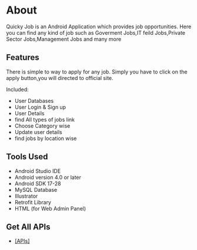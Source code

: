 
# About
Quicky Job is an Android Application which provides job opportunities. Here you can find any kind of job such as Goverment Jobs,IT feild Jobs,Private Sector Jobs,Management Jobs and many more


## Features

There is simple to way to apply for any job. Simply you have to click on the apply button,you will directed to official site.

Included:

- User Databases
- User Login & Sign up
- User Details
- find All types of jobs link
- Choose Category wise 
- Update user details
- find jobs by location wise
## Tools Used
- Android Studio IDE
- Android version 4.0 or later
- Android SDK 17-28
- MySQL Database
- Illustrator
- Retrofit Library
- HTML (for Web Admin Panel)

## Get All APIs
- [[APIs]]("https://github.com/rahulrkms/APIs")

